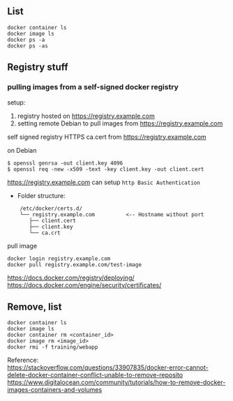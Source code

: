 

## List
```
docker container ls
docker image ls
docker ps -a
docker ps -as
```

## Registry stuff

###  pulling images from a self-signed docker registry

setup:
1. registry hosted on https://registry.example.com
2. setting remote Debian to pull images from https://registry.example.com

self signed registry HTTPS
ca.cert from https://registry.example.com

on Debian
```
$ openssl genrsa -out client.key 4096
$ openssl req -new -x509 -text -key client.key -out client.cert
```

https://registry.example.com can setup `http Basic Authentication`

- Folder structure:
```
    /etc/docker/certs.d/
    └── registry.example.com          <-- Hostname without port
       ├── client.cert
       ├── client.key
       └── ca.crt

```

pull image
```
docker login registry.example.com 
docker pull registry.example.com/test-image
```

https://docs.docker.com/registry/deploying/ </br>
https://docs.docker.com/engine/security/certificates/ </br>

## Remove, list

```
docker container ls
docker image ls
docker container rm <container_id>
docker image rm <image_id>
docker rmi -f training/webapp
```

Reference:</br>
https://stackoverflow.com/questions/33907835/docker-error-cannot-delete-docker-container-conflict-unable-to-remove-reposito </br>
https://www.digitalocean.com/community/tutorials/how-to-remove-docker-images-containers-and-volumes </br>